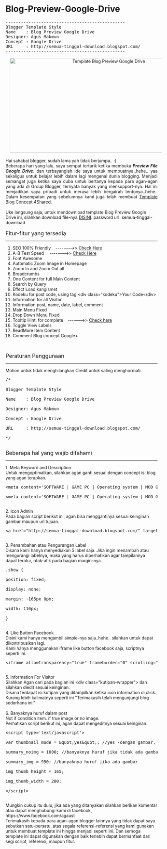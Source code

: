 Blog-Preview-Google-Drive
=========================
<pre>
-----------------------------------------------
Blogger Template Style
Name    : Blog Preview Google Drive
Designer: Agus Makmun
Concept : Google Drive
URL     : http://semua-tinggal-download.blogspot.com/
-----------------------------------------------
</pre>

<div class="separator" style="clear: both; text-align: center;">
<a href="http://3.bp.blogspot.com/-SZ0j01sXduA/VAX1VfeQvXI/AAAAAAAABew/AtXYvdbk2oI/s1600/1-compressed.jpg" imageanchor="1" style="margin-left: 1em; margin-right: 1em;"><img alt="Template Blog Preview Google Drive" border="0" src="http://3.bp.blogspot.com/-SZ0j01sXduA/VAX1VfeQvXI/AAAAAAAABew/AtXYvdbk2oI/s1600/1-compressed.jpg" height="313" title="Template Blog Preview Google Drive" width="640" /></a></div>
<br />
<div style="text-align: justify;">
Hai sahabat blogger, sudah lama yah tidak berjumpa.. :)</div>
<div style="text-align: justify;">
Beberapa hari yang lalu, saya sempat tertarik ketika membuka&nbsp;<b><i>Preview File Google Drive</i></b>. dan terbayanglah ide saya untuk membuatnya..hehe.. yaa sekaligus untuk belajar lebih dalam lagi mengenai dunia blogging. Menjadi semangat juga ketika saya cuba untuk bertanya kepada para agan-agan yang ada di Group Blogger, ternyata banyak yang mensupport-nya. Hal ini menjadikan saya pribadi untuk merasa lebih bergairah tentunya..hehe.. Dalam kesempatan yang sebelumnya kami juga telah membuat <a href="http://agan-pertamax.blogspot.com/" target="_blank">Template Blog Concept 4Shared</a>.</div>
<br />
Uke langsung saja, untuk mendownload template Blog Preview Google Drive ini, silahkan download file-nya <a href="http://www.tusfiles.net/8x46i0n5ndvw" target="_blank">DISINI</a>. password url:&nbsp;semua-tinggal-download<br />
<br />
<span style="font-size: large;">Fitur-fitur yang tersedia</span>
<br />
<hr />
<ol>
<li>SEO 100% Friendly &nbsp; &nbsp;-------&gt;&gt; <a href="https://chkme.com/seo-ixi01.blogspot.com" target="_blank">Check Here</a></li>
<li>A-B Test Speed &nbsp;&nbsp; &nbsp;-------&gt;&gt; <a href="http://gtmetrix.com/reports/ixi01.blogspot.com/c5AirfOQ" target="_blank">Check Here</a></li>
<li>Font Awesome</li>
<li>Automatic Zoom Image in Homepage</li>
<li>Zoom In and Zoom Out all</li>
<li>Breadcrumbs</li>
<li>One Content for full Main Content</li>
<li>Search by Query</li>
<li>Effect Load kangismet</li>
<li>Kodeku for post code, using tag &lt;div class="kodeku"&gt;Your Code&lt;/div&gt;</li>
<li>Information for all Visitor</li>
<li>Information post, name, date, label, comment</li>
<li>Main Menu Fixed</li>
<li>Drop Down Menu Fixed</li>
<li>Tooltip Hint, for complete &nbsp; &nbsp;------&gt;&gt; <a href="http://kushagragour.in/lab/hint/" target="_blank">Check here</a></li>
<li>Toggle View Labels</li>
<li>ReadMore Item Content</li>
<li>Comment Blog concept Google+</li>
</ol>
<ul>
</ul>
<br />
<br />
<span style="font-size: large;">Peraturan Penggunaan</span>
<br />
<hr />
Mohon untuk tidak menghilangkan Credit untuk saling menghormati.<br />
<pre>
/*<br />
Blogger Template Style<br />
Name &nbsp; &nbsp;: Blog Preview Google Drive<br />
Designer: Agus Makmun<br />
Concept : Google Drive<br />
URL &nbsp; &nbsp; : http://semua-tinggal-download.blogspot.com/<br />
*/
</pre>
<br />
<span style="font-size: large;">Beberapa hal yang wajib difahami</span>
<br />
<hr />
1. Meta Keyword and Description<br />
Untuk mengoptimalkan, silahkan agan ganti sesuai dengan concept isi blog yang agan terapkan.
<br />
<pre>
&lt;meta content='SOFTWARE | GAME PC | Operating system | MOD Games android | makalah | film | bahasa pemrograman | dan lain lain gratis' name='description'/&gt;<br />
&lt;meta content='SOFTWARE | GAME PC | Operating system | MOD Games android | makalah | film | bahasa pemrograman | dan lain lain gratis' name='keywords'/&gt;
</pre>
<br />
2. Icon Admin<br />
Pada bagian script berikut ini, agan bisa menggantinya sesuai keinginan gambar maupun url tujuan.<br />
<pre>
&lt;a href="http://semua-tinggal-download.blogspot.com/" target="_blank"&gt;&lt;img alt="profil" src="https://lh6.googleusercontent.com/-1SNrx-39-fs/AAAAAAAAAAI/AAAAAAAAA-k/5PnkRzPIGcM/s50-c-k-no/photo.jpg" style="width: 30px;border-radius: 20px;" title="agus makmun"&gt;&lt;/a&gt;
</pre>
<br />
3. Penambahan atau Pengurangan Label<br />
Disana kami hanya menyediakan 5 label saja. Jika ingin menambah atau mengurangi labelnya, maka yang harus diperhatikan agar tampilannya dapat teratur, otak-atik pada bagian margin-nya.
<br />
<pre>
.show {<br />
position: fixed;<br />
display: none;<br />
margin: -165px 0px;<br />
width: 110px;<br />
}
</pre>
<br />
4. Like Button Facebook<br />
Disini kami hanya mengambil simple-nya saja..hehe.. silahkan untuk dapat dikontribusikan lagi.<br />
Kami hanya menggunakan iframe like button facebook saja, scriptnya seperti ini.
<br />
<pre>
&lt;iframe allowtransparency="true" frameborder="0" scrolling="no" src="//www.facebook.com/plugins/like.php?href=https%3A%2F%2Fwww.facebook.com%2Fpages%2FSeribu-Cara-dan-Trik%2F1377717562478850&amp;amp;width&amp;amp;layout=button_count&amp;amp;action=like&amp;amp;show_faces=false&amp;amp;share=false&amp;amp;height=21" style="border:none; overflow:hidden; height:21px;width: 85px;"&gt;&lt;/iframe&gt;
</pre>
<br />
5. Information For Visitor<br />
Silahkan Agan cari pada bagian ini&nbsp;&lt;div class="kutipan-wrapper"&gt; dan silahkan diedit sesuai keinginan.<br />
Disana terdapat isi kutipan yang ditampilkan ketika icon information di click. Kurang lebih kalimatnya seperti ini "Terimakasih telah mengunjungi blog sederhana ini."<br />
<br />
6. Banyaknya huruf dalam post<br />
Not if condition item. if true image or no image.<br />
Perhatikan script berikut ini, agan dapat mengeditnya sesuai keinginan.
<br />
<pre>
&lt;script type='text/javascript'&gt;<br />
var thumbnail_mode = &amp;quot;yes&amp;quot;; //yes -dengan gambar, no -tanpa gambar<br />
summary_noimg = 1000; //banyaknya huruf jika tidak ada gambar<br />
summary_img = 950; //banyaknya huruf jika ada gambar<br />
img_thumb_height = 165;<br />
img_thumb_width = 280;<br />
&lt;/script&gt;
</pre>
<br />
Mungkin cukup itu dulu, jika ada yang ditanyakan silahkan berikan komentar atau dapat menghubungi kami di facebook, https://www.facebook.com/agaust<br />
Terimakasih kepada para agan-agan blogger lainnya yang tidak dapat saya sebutkan satu-persatu, atas segala referensi-referensi yang kami gunakan untuk membuat template ini hingga menjadi seperti ini. Dan semoga template ini dapat digunakan dengan baik terlebih dapat bermanfaat dari segi script, referensi, maupun fitur.<br />
<br />
